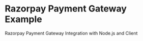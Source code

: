 # Razorpay Payment Gateway Example

Razorpay Payment Gateway Integration with Node.js and Client



